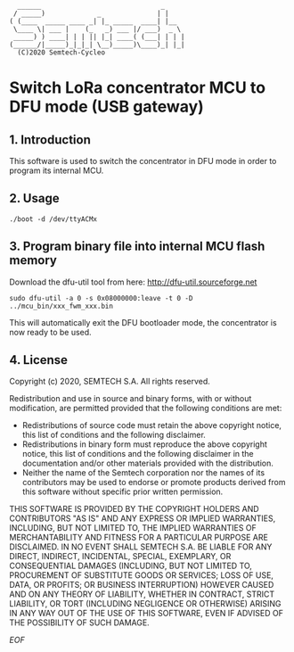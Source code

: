 	  ______                              _
	 / _____)             _              | |
	( (____  _____ ____ _| |_ _____  ____| |__
	 \____ \| ___ |    (_   _) ___ |/ ___)  _ \
	 _____) ) ____| | | || |_| ____( (___| | | |
	(______/|_____)_|_|_| \__)_____)\____)_| |_|
	  (C)2020 Semtech-Cycleo

Switch LoRa concentrator MCU to DFU mode (USB gateway)
======================================================


## 1. Introduction

This software is used to switch the concentrator in DFU mode in order to program
its internal MCU.

## 2. Usage

```console
./boot -d /dev/ttyACMx
```

## 3. Program binary file into internal MCU flash memory

Download the dfu-util tool from here: http://dfu-util.sourceforge.net

```console
sudo dfu-util -a 0 -s 0x08000000:leave -t 0 -D ../mcu_bin/xxx_fwm_xxx.bin
```

This will automatically exit the DFU bootloader mode, the concentrator is now
ready to be used.

## 4. License

Copyright (c) 2020, SEMTECH S.A.
All rights reserved.

Redistribution and use in source and binary forms, with or without
modification, are permitted provided that the following conditions are met:

* Redistributions of source code must retain the above copyright
  notice, this list of conditions and the following disclaimer.
* Redistributions in binary form must reproduce the above copyright
  notice, this list of conditions and the following disclaimer in the
  documentation and/or other materials provided with the distribution.
* Neither the name of the Semtech corporation nor the
  names of its contributors may be used to endorse or promote products
  derived from this software without specific prior written permission.

THIS SOFTWARE IS PROVIDED BY THE COPYRIGHT HOLDERS AND CONTRIBUTORS "AS IS" AND
ANY EXPRESS OR IMPLIED WARRANTIES, INCLUDING, BUT NOT LIMITED TO, THE IMPLIED
WARRANTIES OF MERCHANTABILITY AND FITNESS FOR A PARTICULAR PURPOSE ARE
DISCLAIMED. IN NO EVENT SHALL SEMTECH S.A. BE LIABLE FOR ANY
DIRECT, INDIRECT, INCIDENTAL, SPECIAL, EXEMPLARY, OR CONSEQUENTIAL DAMAGES
(INCLUDING, BUT NOT LIMITED TO, PROCUREMENT OF SUBSTITUTE GOODS OR SERVICES;
LOSS OF USE, DATA, OR PROFITS; OR BUSINESS INTERRUPTION) HOWEVER CAUSED AND
ON ANY THEORY OF LIABILITY, WHETHER IN CONTRACT, STRICT LIABILITY, OR TORT
(INCLUDING NEGLIGENCE OR OTHERWISE) ARISING IN ANY WAY OUT OF THE USE OF THIS
SOFTWARE, EVEN IF ADVISED OF THE POSSIBILITY OF SUCH DAMAGE.

*EOF*
